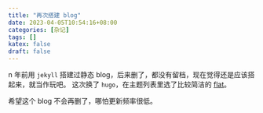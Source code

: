 ```yaml
---
title: "再次搭建 blog"
date: 2023-04-05T10:54:16+08:00
categories: [杂记]
tags: []
katex: false
draft: false
---
```


n 年前用 `jekyll` 搭建过静态 blog，后来删了，都没有留档，现在觉得还是应该搭起来，就当作玩吧。
这次换了 `hugo`，在主题列表里选了比较简洁的 [flat](https://github.com/leafee98/hugo-theme-flat)。

希望这个 blog 不会再删了，哪怕更新频率很低。

<!--more-->
